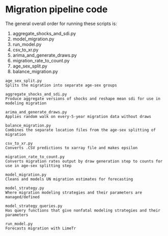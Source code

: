 # Migration pipeline code

The general overall order for running these scripts is:
1. aggregate_shocks_and_sdi.py
2. model_migration.py
3. run_model.py
4. csv_to_xr.py
5. arima_and_generate_draws.py
6. migration_rate_to_count.py
7. age_sex_split.py
8. balance_migration.py

```
age_sex_split.py
Splits the migration into separate age-sex groups
```

```
aggregate_shocks_and_sdi.py
Produce aggregate versions of shocks and reshape mean sdi for use in modeling migration
```

```
arima_and_generate_draws.py
Applies random walk on every-5-year migration data without draws
```

```
balance_migration.py
Combines the separate location files from the age-sex splitting of migration
```

```
csv_to_xr.py
Converts .CSV predictions to xarray file and makes epsilon
```

```
migration_rate_to_count.py
Converts migration rates output by draw generation step to counts for use in age-sex splitting step
```

```
model_migration.py
Cleans and models UN migration estimates for forecasting
```

```
model_strategy.py
Where migration modeling strategies and their parameters are managed/defined
```

```
model_strategy_queries.py
Has query functions that give nonfatal modeling strategies and their parameters
```

```
run_model.py
Forecasts migration with LimeTr
```